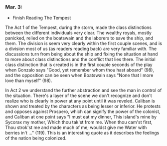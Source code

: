### Mar. 3:

- Finish Reading The Tempest

The Act 1 of the Tempest, during the storm, made the class distinctions between the different individuals very clear. The wealthy royals, mostly panicked, relied on the boatswain and the laborers to save the ship, and them. The division is seem very clearly within the first couple scenes, and is a division most of us (as readers reading back) are very familiar with. The discussions turn from being about the ship and fixing the situation at hand to more about class distinctions and the conflict that lies there. The initial class distinction that is created is in the first couple seconds of the play when Gonzalo says "Good, yet remember whom thou hast aboard" (98), and the opposition can be seen when Boatswain says "None that I more love than myself" (98).

In Act 2 we understand the further abstraction and see the man in control of the situation. There's a layer of the scene we don't recognize and don't realize who is clearly in power at any point until it was reveled. Caliban is shown and treated by the characters as being lesser or inferior. He protests and opposes against Prospero, which can signify the power of the colonist, and Caliban at one point says "I must eat my dinner, This island's mine by Sycorax my mother, Which thou tak'st from me. When thou cam'st first, Thou strok'st me and made much of me; wouldst give me Water with berries in't ..." (119). This is an interesting quote as it describes the feelings of the nation being colonized.

